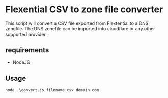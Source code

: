# Flexential CSV to zone file converter

This script will convert a CSV file exported from Flextential to a DNS zonefile. The DNS zonefile can be imported into cloudflare or any other supported provider.

## requirements

- NodeJS

## Usage

`node .\convert.js filename.csv domain.com`
